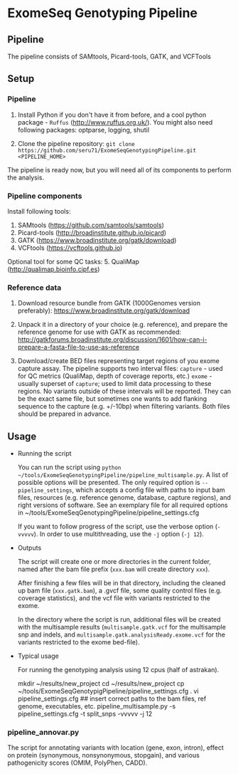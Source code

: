 
# ExomeSeq Genotyping Pipeline 



## Pipeline

The pipeline consists of SAMtools, Picard-tools, GATK, and VCFTools 



## Setup

### Pipeline

1. Install Python if you don't have it from before, and a cool python package - `Ruffus` (http://www.ruffus.org.uk/). 
You might also need following packages: optparse, logging, shutil

2. Clone the pipeline repository:
`git clone https://github.com/seru71/ExomeSeqGenotypingPipeline.git <PIPELINE_HOME>`

The pipeline is ready now, but you will need all of its components to perform the analysis.

### Pipeline components

Install following tools:
1. SAMtools (https://github.com/samtools/samtools)
2. Picard-tools (http://broadinstitute.github.io/picard)
3. GATK (https://www.broadinstitute.org/gatk/download)
4. VCFtools (https://vcftools.github.io)

Optional tool for some QC tasks:
5. QualiMap (http://qualimap.bioinfo.cipf.es)

### Reference data

1. Download resource bundle from GATK (1000Genomes version preferably):
https://www.broadinstitute.org/gatk/download

2. Unpack it in a directory of your choice (e.g. reference), and prepare the reference genome for use with GATK as recommended:
http://gatkforums.broadinstitute.org/discussion/1601/how-can-i-prepare-a-fasta-file-to-use-as-reference
 
3. Download/create BED files representing target regions of you exome capture assay. The pipeline supports two interval files:
`capture` - used for QC metrics (QualiMap, depth of coverage reports, etc.)
`exome`   - usually superset of `capture`; used to limit data processing to these regions. No variants outside of these intervals will be reported.
They can be the exact same file, but sometimes one wants to add flanking sequence to the capture (e.g. +/-10bp) when filtering variants. 
Both files should be prepared in advance.     



## Usage

*   Running the script

    You can run the script using `python ~/tools/ExomeSeqGenotypingPipeline/pipeline_multisample.py`.
    A list of possible options will be presented. The only required option is `--pipeline_settings`,
    which accepts a config file with paths to input bam files, resources (e.g. reference genome, database, capture regions), 
    and right versions of software. See an exemplary file for all required options 
    in ~/tools/ExomeSeqGenotypingPipeline/pipeline_settings.cfg 
  
    If you want to follow progress of the script, use the verbose option (`-vvvvv`).
    In order to use multithreading, use the `-j` option (`-j 12`).

*   Outputs

    The script will create one or more directories in the current folder, named after
    the bam file prefix (`xxx.bam` will create directory `xxx`).

    After finishing a few files will be in that directory, including the cleaned up 
    bam file (`xxx.gatk.bam`), a .gvcf file, some quality control files (e.g. coverage statistics),
    and the vcf file with variants restricted to the exome.

    In the directory where the script is run, additional files will be created with the
    multisample results (`multisample.gatk.vcf` for the multisample snp and indels,
    and `multisample.gatk.analysisReady.exome.vcf` for the variants restricted to the exome bed-file).

*   Typical usage

    For running the genotyping analysis using 12 cpus (half of astrakan).

	mkdir ~/results/new_project
	cd ~/results/new_project
	cp ~/tools/ExomeSeqGenotypigPipeline/pipeline_settings.cfg .
	vi pipeline_settings.cfg  ## insert correct paths to the bam files, ref genome, executables, etc.
	pipeline_multisample.py -s pipeline_settings.cfg -t split_snps -vvvvv -j 12


### pipeline_annovar.py

The script for annotating variants with location (gene, exon, intron), effect on protein (synonymous, nonsynonymous, stopgain), 
and various pathogenicity scores (OMIM, PolyPhen, CADD). 






